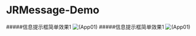 # JRMessage-Demo
#####信息提示框简单效果1
![(App01)](http://images2015.cnblogs.com/blog/757453/201512/757453-20151229224608510-977962469.gif)
#####信息提示框简单效果1
![(App01)](http://images2015.cnblogs.com/blog/757453/201512/757453-20151229224910932-1650552330.gif)


